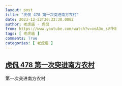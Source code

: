 ```yaml
---
layout: post
title: "虎侃 478 第一次突进南方农村"
date: 2023-12-22T20:32:30.000Z
author: 老虎庙 · 虎侃
from: https://www.youtube.com/watch?v=voA3o_sVfME
tags: [ 老虎庙 ]
comments: True
categories: [ 老虎庙 ]
---
```

<!--1703277150000-->
[虎侃 478 第一次突进南方农村](https://www.youtube.com/watch?v=voA3o_sVfME)
------

<div>
第一次突进南方农村
</div>
